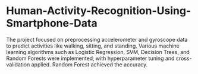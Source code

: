 # Human-Activity-Recognition-Using-Smartphone-Data
The project focused on preprocessing accelerometer and gyroscope data to predict activities like walking, sitting, and standing. Various machine learning algorithms such as Logistic Regression, SVM, Decision Trees, and Random Forests were implemented, with hyperparameter tuning and cross-validation applied. Random Forest achieved the accuracy.
